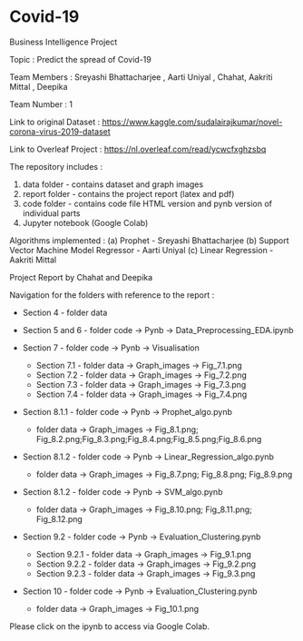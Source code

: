 # Covid-19
Business Intelligence Project 

Topic : Predict the spread of Covid-19

Team Members : Sreyashi Bhattacharjee , Aarti Uniyal , Chahat, Aakriti Mittal , Deepika

Team Number : 1

Link to original Dataset : https://www.kaggle.com/sudalairajkumar/novel-corona-virus-2019-dataset

Link to Overleaf Project :  https://nl.overleaf.com/read/ycwcfxghzsbq

The repository includes :
1. data folder - contains dataset and graph images 
2. report folder - contains the project report (latex and pdf)
3. code folder - contains code file HTML version and pynb version of individual parts
4. Jupyter notebook (Google Colab)

Algorithms implemented :
  (a) Prophet - Sreyashi Bhattacharjee
  (b) Support Vector Machine Model Regressor - Aarti Uniyal
  (c) Linear Regression - Aakriti Mittal
  
Project Report by Chahat and Deepika 

Navigation for the folders with reference to the report :

 - Section 4 - folder data 
 
 - Section 5 and 6 - folder code -> Pynb -> Data_Preprocessing_EDA.ipynb
 
 - Section 7 - folder code -> Pynb -> Visualisation 
 
      * Section 7.1  - folder data -> Graph_images -> Fig_7.1.png
      * Section 7.2 - folder data -> Graph_images -> Fig_7.2.png
      * Section 7.3 - folder data -> Graph_images -> Fig_7.3.png
      * Section 7.4 - folder data -> Graph_images -> Fig_7.4.png
      
 - Section 8.1.1 - folder code -> Pynb -> Prophet_algo.pynb 
      * folder data -> Graph_images -> Fig_8.1.png; Fig_8.2.png;Fig_8.3.png;Fig_8.4.png;Fig_8.5.png;Fig_8.6.png
     
 - Section 8.1.2 - folder code -> Pynb -> Linear_Regression_algo.pynb
      * folder data -> Graph_images -> Fig_8.7.png; Fig_8.8.png; Fig_8.9.png
      
 - Section 8.1.2 - folder code -> Pynb -> SVM_algo.pynb
      * folder data -> Graph_images -> Fig_8.10.png; Fig_8.11.png; Fig_8.12.png
      
 - Section 9.2 - folder code -> Pynb -> Evaluation_Clustering.pynb
      * Section 9.2.1 - folder data -> Graph_images -> Fig_9.1.png
      * Section 9.2.2 - folder data -> Graph_images -> Fig_9.2.png
      * Section 9.2.3 - folder data -> Graph_images -> Fig_9.3.png
      
 - Section 10 - folder code -> Pynb -> Evaluation_Clustering.pynb
      * folder data -> Graph_images -> Fig_10.1.png

Please click on the ipynb to access via Google Colab. 
